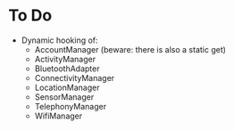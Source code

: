 To Do
=====

* Dynamic hooking of:
	* AccountManager (beware: there is also a static get)
	* ActivityManager
	* BluetoothAdapter
	* ConnectivityManager
	* LocationManager
	* SensorManager
	* TelephonyManager
	* WifiManager
